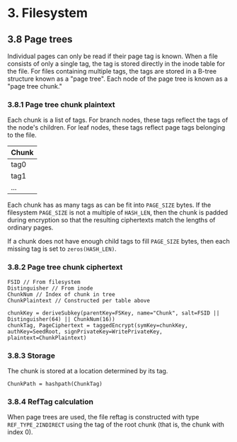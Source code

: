 # 3. Filesystem
## 3.8 Page trees
Individual pages can only be read if their page tag is known. When a file consists of only a single tag, the tag is stored directly in the inode table for the file. For files containing multiple tags, the tags are stored in a B-tree structure known as a "page tree". Each node of the page tree is known as a "page tree chunk."

### 3.8.1 Page tree chunk plaintext

Each chunk is a list of tags. For branch nodes, these tags reflect the tags of the node's children. For leaf nodes, these tags reflect page tags belonging to the file.

| Chunk |
|---|
| tag0 |
| tag1 |
| ... |

Each chunk has as many tags as can be fit into `PAGE_SIZE` bytes. If the filesystem `PAGE_SIZE` is not a multiple of `HASH_LEN`, then the chunk is padded during encryption so that the resulting ciphertexts match the lengths of ordinary pages.

If a chunk does not have enough child tags to fill `PAGE_SIZE` bytes, then each missing tag is set to `zeros(HASH_LEN)`.

### 3.8.2 Page tree chunk ciphertext

```
FSID // From filesystem
Distinguisher // From inode
ChunkNum // Index of chunk in tree
ChunkPlaintext // Constructed per table above

chunkKey = deriveSubkey(parentKey=FSKey, name="Chunk", salt=FSID || Distinguisher(64) || ChunkNum(16))
chunkTag, PageCiphertext = taggedEncrypt(symKey=chunkKey, authKey=SeedRoot, signPrivateKey=WritePrivateKey, plaintext=ChunkPlaintext)
```

### 3.8.3 Storage
The chunk is stored at a location determined by its tag.

```
ChunkPath = hashpath(ChunkTag)
```

### 3.8.4 RefTag calculation
When page trees are used, the file reftag is constructed with type `REF_TYPE_2INDIRECT` using the tag of the root chunk (that is, the chunk with index 0).
